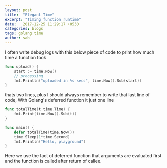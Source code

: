 ```yaml
---
layout: post
title:  "Elegant Time"
excerpt: "Timing function runtime"
date:   2017-12-25 11:29:17 +0530
categories: blogs
tags: golang time
author: sab
---
```


I often write debug logs with this below piece of code to print how much time a
function took

```go
func upload() {
	start := time.Now()
	// processing
	fmt.Println("uploaded in %s secs", time.Now().Sub(start))
}
```

thats two lines, plus I should always remember to write that last line of code,
With Golang's deferred function it just one line

```go
func totalTime(t time.Time) {
	fmt.Print(time.Now().Sub(t))
}

func main() {
	defer totalTime(time.Now())
	time.Sleep(1*time.Second)
	fmt.Println("Hello, playground")
}
```

Here we use the fact of deferred function that arguments are evaluated first and
the function is called after return of callee.
